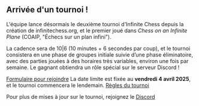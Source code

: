 ## Arrivée d'un tournoi !

L'équipe lance désormais le deuxième tournoi d'Infinite Chess depuis la création de infinitechess.org, et le premier joué dans *Chess on an Infinite Plane* (COAIP, "Échecs sur un plan infini").

La cadence sera de 10|6 (10 minutes + 6 secondes par coup), et le tournoi consistera en une phase de groupes initiale suivie d’une phase éliminatoire, avec des parties jouées à des horaires très variables, environ une fois par semaine. Le gagnant obtiendra un rôle spécial sur le serveur Discord !

[Formulaire pour rejoindre](https://docs.google.com/forms/d/e/1FAIpQLSegbe4y201GQDd8h8X0nxjgsY00j-gEE2CWWo6CaHpRV7xY-g/viewform?usp=dialog  )
La date limite est fixée au **vendredi 4 avril 2025**, et le tournoi commencera le lendemain.
[Règles du tournoi](https://docs.google.com/document/d/1QsV4WBC9bpbWHiaRZ-NT2Bdb4tfdl8dp/edit?usp=sharing&ouid=114043385276125637786&rtpof=true&sd=true)

Pour plus de mises à jour sur le tournoi, rejoignez le [Discord](https://discord.gg/NFWFGZeNh5)
